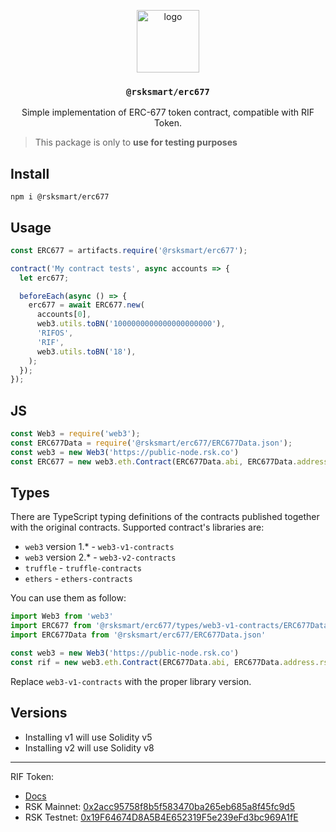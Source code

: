 <p align="middle">
  <img src="https://www.rifos.org/assets/img/logo.svg" alt="logo" height="100" >
</p>
<h3 align="middle"><code>@rsksmart/erc677</code></h3>
<p align="middle">
  Simple implementation of ERC-677 token contract, compatible with RIF Token.
</p>

> This package is only to **use for testing purposes**

## Install

```
npm i @rsksmart/erc677
```

## Usage

```js
const ERC677 = artifacts.require('@rsksmart/erc677');

contract('My contract tests', async accounts => {
  let erc677;

  beforeEach(async () => {
    erc677 = await ERC677.new(
      accounts[0],
      web3.utils.toBN('1000000000000000000000'),
      'RIFOS',
      'RIF',
      web3.utils.toBN('18'),
    );
  });
});
```

## JS

```js
const Web3 = require('web3');
const ERC677Data = require('@rsksmart/erc677/ERC677Data.json');
const web3 = new Web3('https://public-node.rsk.co')
const ERC677 = new web3.eth.Contract(ERC677Data.abi, ERC677Data.address.rskMainnet);
```

## Types

There are TypeScript typing definitions of the contracts published together with the original contracts. 
Supported contract's libraries are: 

* `web3` version 1.* - `web3-v1-contracts`
* `web3` version 2.* - `web3-v2-contracts`
* `truffle` - `truffle-contracts`
* `ethers` - `ethers-contracts`

You can use them as follow:

```typescript
import Web3 from 'web3'
import ERC677 from '@rsksmart/erc677/types/web3-v1-contracts/ERC677Data.d.ts'
import ERC677Data from '@rsksmart/erc677/ERC677Data.json'

const web3 = new Web3('https://public-node.rsk.co')
const rif = new web3.eth.Contract(ERC677Data.abi, ERC677Data.address.rskMainnet) as ERC677
```

Replace `web3-v1-contracts` with the proper library version.

## Versions

- Installing v1 will use Solidity v5
- Installing v2 will use Solidity v8

---

RIF Token:
- [Docs](https://developers.rsk.co/rif/token/)
- RSK Mainnet: [0x2acc95758f8b5f583470ba265eb685a8f45fc9d5](https://explorer.rsk.co/address/0x2acc95758f8b5f583470ba265eb685a8f45fc9d5)
- RSK Testnet: [0x19F64674D8A5B4E652319F5e239eFd3bc969A1fE](https://explorer.testnet.rsk.co/address/0x19F64674D8A5B4E652319F5e239eFd3bc969A1fE)
